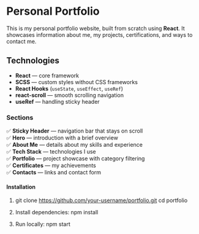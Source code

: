 # Personal Portfolio  

This is my personal portfolio website, built from scratch using **React**. 
It showcases information about me, my projects, certifications, and ways to contact me.  

## Technologies  

- **React** — core framework  
- **SCSS** — custom styles without CSS frameworks  
- **React Hooks** (`useState`, `useEffect`, `useRef`)  
- **react-scroll** — smooth scrolling navigation  
- **useRef** — handling sticky header  

### Sections  

✅ **Sticky Header** — navigation bar that stays on scroll  
✅ **Hero** — introduction with a brief overview  
✅ **About Me** — details about my skills and experience  
✅ **Tech Stack** — technologies I use  
✅ **Portfolio** — project showcase with category filtering  
✅ **Certificates** — my achievements  
✅ **Contacts** — links and contact form  


#### Installation  

1. git clone https://github.com/your-username/portfolio.git
   cd portfolio

2. Install dependencies:
   npm install

3. Run locally:
  npm start